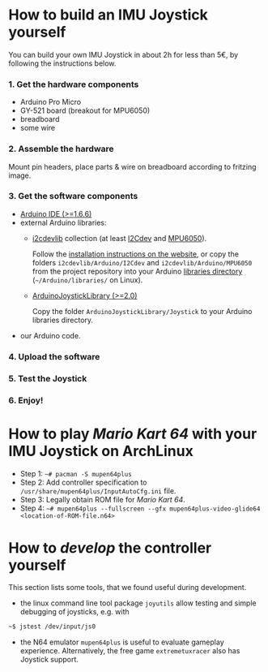 # How to build an IMU Joystick yourself

You can build your own IMU Joystick in about 2h for less than 5€, by following the instructions below.

### 1. Get the hardware components
  - Arduino Pro Micro
  - GY-521 board (breakout for MPU6050)
  - breadboard
  - some wire
### 2. Assemble the hardware
Mount pin headers, place parts & wire on breadboard according to fritzing image.
### 3. Get the software components
- [Arduino IDE (>=1.6.6)](https://www.arduino.cc/en/main/software)
- external Arduino libraries:
  - [i2cdevlib](https://github.com/jrowberg/i2cdevlib)
    collection (at least [I2Cdev](https://github.com/jrowberg/i2cdevlib/tree/master/Arduino/I2Cdev) and [MPU6050](https://github.com/jrowberg/i2cdevlib/tree/master/Arduino/MPU6050)).

    Follow the [installation instructions on the website](https://www.i2cdevlib.com/usage), or copy the folders `i2cdevlib/Arduino/I2Cdev` and `i2cdevlib/Arduino/MPU6050` from the project repository into your Arduino [libraries directory](https://www.arduino.cc/en/hacking/libraries) (`~/Arduino/libraries/` on Linux).
  - [ArduinoJoystickLibrary (>=2.0)](https://github.com/MHeironimus/ArduinoJoystickLibrary)

    Copy the folder `ArduinoJoystickLibrary/Joystick` to your Arduino libraries directory.
- our Arduino code.
### 4. Upload the software
### 5. Test the Joystick
### 6. Enjoy!

# How to play *Mario Kart 64* with your IMU Joystick on ArchLinux
  - Step 1: `~# pacman -S mupen64plus`
  - Step 2: Add controller specification to `/usr/share/mupen64plus/InputAutoCfg.ini` file.
  - Step 3: Legally obtain ROM file for *Mario Kart 64*.
  - Step 4: `~# mupen64plus --fullscreen --gfx mupen64plus-video-glide64 <location-of-ROM-file.n64>`

# How to *develop* the controller yourself

This section lists some tools, that we found useful during development.
  - the linux command line tool package `joyutils` allow testing and simple debugging of joysticks, e.g. with
```bash
~$ jstest /dev/input/js0
```

  - the N64 emulator `mupen64plus` is useful to evaluate gameplay experience. Alternatively, the free game `extremetuxracer` also has Joystick support.
